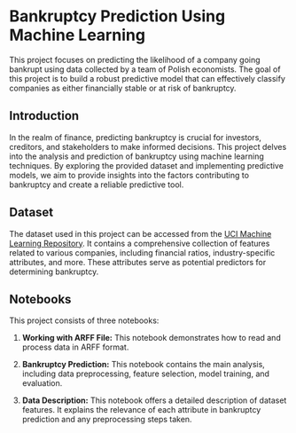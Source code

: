 #  Bankruptcy Prediction Using Machine Learning
This project focuses on predicting the likelihood of a company going bankrupt using data collected by a team of Polish economists. The goal of this project is to build a robust predictive model that can effectively classify companies as either financially stable or at risk of bankruptcy.

## Introduction
In the realm of finance, predicting bankruptcy is crucial for investors, creditors, and stakeholders to make informed decisions. This project delves into the analysis and prediction of bankruptcy using machine learning techniques. By exploring the provided dataset and implementing predictive models, we aim to provide insights into the factors contributing to bankruptcy and create a reliable predictive tool.

## Dataset
The dataset used in this project can be accessed from the [UCI Machine Learning Repository](https://archive.ics.uci.edu/dataset/365/polish+companies+bankruptcy+data).
It contains a comprehensive collection of features related to various companies, including financial ratios, industry-specific attributes, and more. These attributes serve as potential predictors for determining bankruptcy.


## Notebooks

This project consists of three notebooks:

1. **Working with ARFF File:** This notebook demonstrates how to read and process data in ARFF format.

2. **Bankruptcy Prediction:** This notebook contains the main analysis, including data preprocessing, feature selection, model training, and evaluation.

3. **Data Description:** This notebook offers a detailed description of dataset features. It explains the relevance of each attribute in bankruptcy prediction and any preprocessing steps taken.


